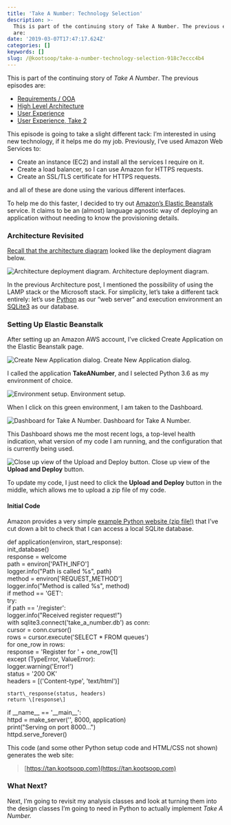 ```yaml
---
title: 'Take A Number: Technology Selection'
description: >-
  This is part of the continuing story of Take A Number. The previous episodes
  are:
date: '2019-03-07T17:47:17.624Z'
categories: []
keywords: []
slug: /@kootsoop/take-a-number-technology-selection-918c7eccc4b4
---
```


This is part of the continuing story of _Take A Number_. The previous episodes are:

*   [Requirements / OOA](https://medium.com/@kootsoop/take-a-number-requirements-ooa-bb2eb6f16e3c)
*   [High Level Architecture](https://medium.com/@kootsoop/take-a-number-high-level-architecture-1c7db43a4d37)
*   [User Experience](https://medium.com/@kootsoop/take-a-number-user-experience-30195b0e78f8)
*   [User Experience, Take 2](https://medium.com/@kootsoop/take-a-number-user-experience-take-2-fe7bc70ca0b8)

This episode is going to take a slight different tack: I’m interested in using new technology, if it helps me do my job. Previously, I’ve used Amazon Web Services to:

*   Create an instance (EC2) and install all the services I require on it.
*   Create a load balancer, so I can use Amazon for HTTPS requests.
*   Create an SSL/TLS certificate for HTTPS requests.

and all of these are done using the various different interfaces.

To help me do this faster, I decided to try out [Amazon’s Elastic Beanstalk](https://aws.amazon.com/elasticbeanstalk) service. It claims to be an (almost) language agnostic way of deploying an application without needing to know the provisioning details.

### Architecture Revisited

[Recall that the architecture diagram](https://medium.com/@kootsoop/take-a-number-high-level-architecture-1c7db43a4d37) looked like the deployment diagram below.

![Architecture deployment diagram.](https://cdn-images-1.medium.com/max/800/1*26gntiLwM5lcaFUG5TkwHA.png)
Architecture deployment diagram.

In the previous Architecture post, I mentioned the possibility of using the LAMP stack or the Microsoft stack. For simplicity, let’s take a different tack entirely: let’s use [Python](https://www.python.org/) as our “web server” and execution environment an [SQLite3](https://www.sqlite.org/index.html) as our database.

### Setting Up Elastic Beanstalk

After setting up an Amazon AWS account, I’ve clicked Create Application on the Elastic Beanstalk page.

![Create New Application dialog.](https://cdn-images-1.medium.com/max/800/1*hT2Z88my2YyO-sghCk0SGw.png)
Create New Application dialog.

I called the application **TakeANumber**, and I selected Python 3.6 as my environment of choice.

![Environment setup.](https://cdn-images-1.medium.com/max/800/1*iRJAhyV0c_wl_6kxAhs0xw.png)
Environment setup.

When I click on this green environment, I am taken to the Dashboard.

![Dashboard for Take A Number.](https://cdn-images-1.medium.com/max/800/1*m3XdLpes6r2pnSPUy6tk7Q.png)
Dashboard for Take A Number.

This Dashboard shows me the most recent logs, a top-level health indication, what version of my code I am running, and the configuration that is currently being used.

![Close up view of the **Upload and Deploy** button.](https://cdn-images-1.medium.com/max/800/1*bJfdS4VrayXHwzjnfXdS-w.png)
Close up view of the **Upload and Deploy** button.

To update my code, I just need to click the **Upload and Deploy** button in the middle, which allows me to upload a zip file of my code.

#### Initial Code

Amazon provides a very simple [example Python website (zip file!)](https://docs.aws.amazon.com/elasticbeanstalk/latest/dg/samples/python-v1.zip) that I’ve cut down a bit to check that I can access a local SQLite database.

def application(environ, start\_response):  
    init\_database()  
    response = welcome  
    path = environ\['PATH\_INFO'\]  
    logger.info("Path is called %s", path)  
    method = environ\['REQUEST\_METHOD'\]  
    logger.info("Method is called %s", method)  
    if method == 'GET':  
        try:  
            if path == '/register':  
                logger.info("Received register request!")  
                with sqlite3.connect('take\_a\_number.db') as conn:  
                    cursor = conn.cursor()  
                    rows = cursor.execute('SELECT \* FROM queues')  
                    for one\_row in rows:  
                        response = 'Register for ' + one\_row\[1\]  
        except (TypeError, ValueError):  
            logger.warning('Error!')  
    status = '200 OK'  
    headers = \[('Content-type', 'text/html')\]  
  
    start\_response(status, headers)  
    return \[response\]

if \_\_name\_\_ == '\_\_main\_\_':  
    httpd = make\_server('', 8000, application)  
    print("Serving on port 8000...")  
    httpd.serve\_forever()

This code (and some other Python setup code and HTML/CSS not shown) generates the web site:

> [https://tan.kootsoop.com](https://tan.kootsoop.com)

### What Next?

Next, I’m going to revisit my analysis classes and look at turning them into the design classes I’m going to need in Python to actually implement _Take A Number._